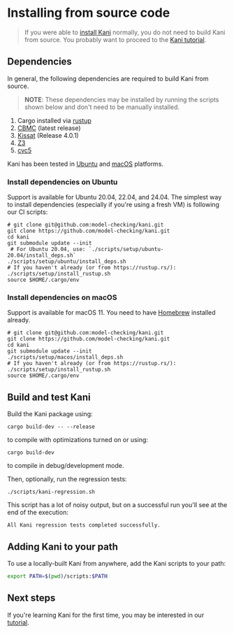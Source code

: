 # Installing from source code

> If you were able to [install Kani](install-guide.md) normally, you do not need to build Kani from source.
> You probably want to proceed to the [Kani tutorial](kani-tutorial.md).

## Dependencies

In general, the following dependencies are required to build Kani from source.

> **NOTE**: These dependencies may be installed by running the scripts shown
> below and don't need to be manually installed.

1. Cargo installed via [rustup](https://rustup.rs/)
2. [CBMC](https://github.com/diffblue/cbmc) (latest release)
3. [Kissat](https://github.com/arminbiere/kissat) (Release 4.0.1)
3. [Z3](https://github.com/Z3Prover/z3)
4. [cvc5](https://github.com/cvc5/cvc5)

Kani has been tested in [Ubuntu](#install-dependencies-on-ubuntu) and [macOS](##install-dependencies-on-macos) platforms.

### Install dependencies on Ubuntu

Support is available for Ubuntu 20.04, 22.04, and 24.04.
The simplest way to install dependencies (especially if you're using a fresh VM)
is following our CI scripts:

```
# git clone git@github.com:model-checking/kani.git
git clone https://github.com/model-checking/kani.git
cd kani
git submodule update --init
 # For Ubuntu 20.04, use: `./scripts/setup/ubuntu-20.04/install_deps.sh`
./scripts/setup/ubuntu/install_deps.sh
# If you haven't already (or from https://rustup.rs/):
./scripts/setup/install_rustup.sh
source $HOME/.cargo/env
```

### Install dependencies on macOS

Support is available for macOS 11. You need to have [Homebrew](https://brew.sh/) installed already.

```
# git clone git@github.com:model-checking/kani.git
git clone https://github.com/model-checking/kani.git
cd kani
git submodule update --init
./scripts/setup/macos/install_deps.sh
# If you haven't already (or from https://rustup.rs/):
./scripts/setup/install_rustup.sh
source $HOME/.cargo/env
```

## Build and test Kani

Build the Kani package using:

```
cargo build-dev -- --release
```
to compile with optimizations turned on or using:
```
cargo build-dev
```
to compile in debug/development mode.

Then, optionally, run the regression tests:

```
./scripts/kani-regression.sh
```

This script has a lot of noisy output, but on a successful run you'll see at the end of the execution:

```
All Kani regression tests completed successfully.
```

## Adding Kani to your path

To use a locally-built Kani from anywhere, add the Kani scripts to your path:

```bash
export PATH=$(pwd)/scripts:$PATH
```

## Next steps

If you're learning Kani for the first time, you may be interested in our [tutorial](kani-tutorial.md).
